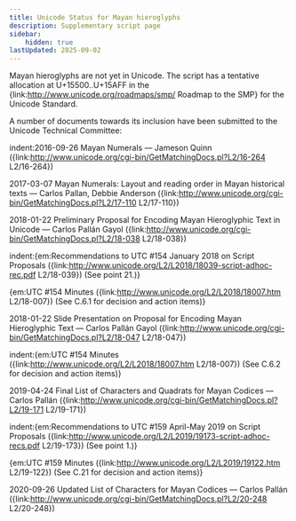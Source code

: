 ```yaml
---
title: Unicode Status for Mayan hieroglyphs
description: Supplementary script page
sidebar:
    hidden: true
lastUpdated: 2025-09-02
---
```


Mayan hieroglyphs are not yet in Unicode. The script has a tentative allocation at U+15500..U+15AFF in the {link:http://www.unicode.org/roadmaps/smp/ Roadmap to the SMP} for the Unicode Standard.

[comment]: # (end of intro)

[comment]: # (start of blocks)



[comment]: # (end of blocks)

[comment]: # (start of chars)



[comment]: # (end of chars)

[comment]: # (start of rest)

A number of documents towards its inclusion have been submitted to the Unicode Technical Committee:

indent:2016-09-26 Mayan Numerals — Jameson Quinn ({link:http://www.unicode.org/cgi-bin/GetMatchingDocs.pl?L2/16-264 L2/16-264})

2017-03-07 Mayan Numerals: Layout and reading order in Mayan historical texts — Carlos Pallan, Debbie Anderson ({link:http://www.unicode.org/cgi-bin/GetMatchingDocs.pl?L2/17-110 L2/17-110})

2018-01-22 Preliminary Proposal for Encoding Mayan Hieroglyphic Text in Unicode — Carlos Pallán Gayol ({link:http://www.unicode.org/cgi-bin/GetMatchingDocs.pl?L2/18-038 L2/18-038})

indent:{em:Recommendations to UTC #154 January 2018 on Script Proposals ({link:http://www.unicode.org/L2/L2018/18039-script-adhoc-rec.pdf L2/18-039}) (See point 21.)}

{em:UTC #154 Minutes ({link:http://www.unicode.org/L2/L2018/18007.htm L2/18-007}) (See C.6.1 for decision and action items)}


2018-01-22 Slide Presentation on Proposal for Encoding Mayan Hieroglyphic Text — Carlos Pallán Gayol ({link:http://www.unicode.org/cgi-bin/GetMatchingDocs.pl?L2/18-047 L2/18-047})

indent:{em:UTC #154 Minutes ({link:http://www.unicode.org/L2/L2018/18007.htm L2/18-007}) (See C.6.2 for decision and action items)}


2019-04-24 Final List of Characters and Quadrats for Mayan Codices — Carlos Pallán ({link:http://www.unicode.org/cgi-bin/GetMatchingDocs.pl?L2/19-171 L2/19-171})

indent:{em:Recommendations to UTC #159 April-May 2019 on Script Proposals ({link:http://www.unicode.org/L2/L2019/19173-script-adhoc-recs.pdf L2/19-173}) (See point 1.)}

{em:UTC #159 Minutes ({link:http://www.unicode.org/L2/L2019/19122.htm L2/19-122}) (See C.21 for decision and action items)}


2020-09-26 Updated List of Characters for Mayan Codices — Carlos Pallán ({link:http://www.unicode.org/cgi-bin/GetMatchingDocs.pl?L2/20-248 L2/20-248})
